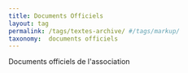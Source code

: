 ```yaml
---
title: Documents Officiels
layout: tag
permalink: /tags/textes-archive/ #/tags/markup/
taxonomy:  documents officiels
---
```


Documents officiels de l'association
